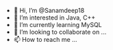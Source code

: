 - 👋 Hi, I’m @Sanamdeep18
- 👀 I’m interested in Java, C++
- 🌱 I’m currently learning MySQL
- 💞️ I’m looking to collaborate on ...
- 📫 How to reach me ...

<!---
Sanamdeep18/Sanamdeep18 is a ✨ special ✨ repository because its `README.md` (this file) appears on your GitHub profile.
You can click the Preview link to take a look at your changes.
--->
